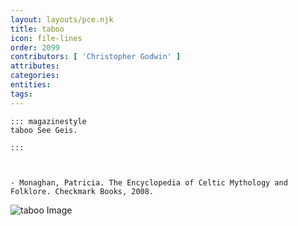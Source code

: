 ```yaml
---
layout: layouts/pce.njk
title: taboo
icon: file-lines
order: 2099
contributors: [ 'Christopher Godwin' ]
attributes:
categories:
entities:
tags:
---
```

``` tab [group1:Info]
::: magazinestyle
taboo See Geis.

:::
```
``` tab [group1:Attributes]
```
``` tab [group1:Entities]
```
``` tab [group1:Sources]
- Monaghan, Patricia. The Encyclopedia of Celtic Mythology and Folklore. Checkmark Books, 2008.
```
![taboo Image](https://upload.wikimedia.org/wikipedia/commons/thumb/e/e4/Social_Network_Diagram_%28segment%29.svg/1200px-Social_Network_Diagram_%28segment%29.svg.png)
